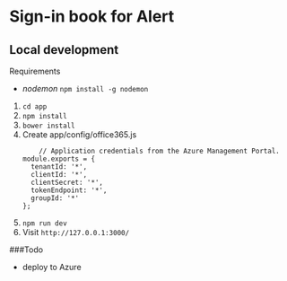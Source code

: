 # Sign-in book for Alert




## Local development

Requirements
- *nodemon* `npm install -g nodemon`

1. `cd app`
2. `npm install`
3. `bower install`
4. Create app/config/office365.js
	```
		// Application credentials from the Azure Management Portal.
	module.exports = {
	  tenantId: '*',
	  clientId: '*',
	  clientSecret: '*',
	  tokenEndpoint: '*',
	  groupId: '*'
	};
	```
6. `npm run dev`
7. Visit `http://127.0.0.1:3000/`


###Todo
- deploy to Azure